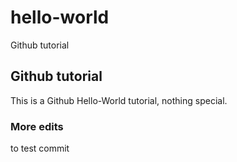 # hello-world
Github tutorial

## Github tutorial
This is a Github Hello-World tutorial, nothing special.

### More edits
to test commit
